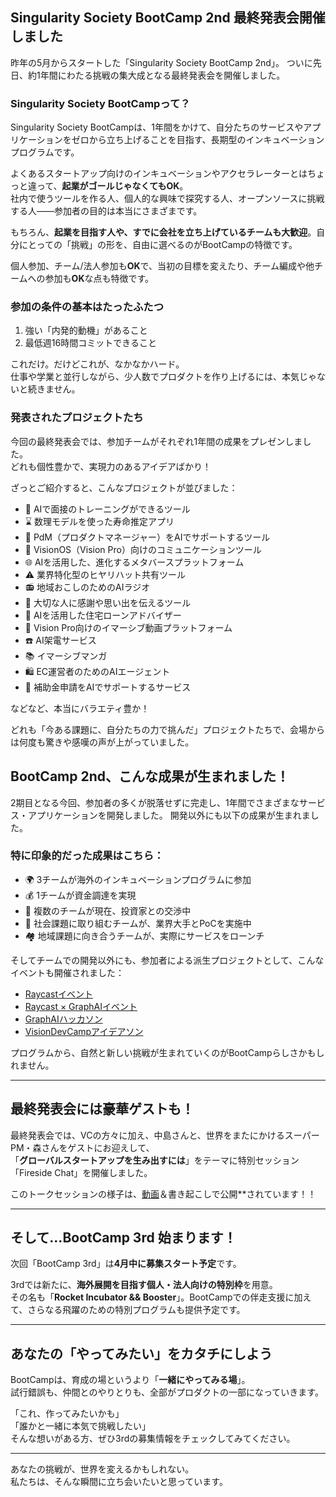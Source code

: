 ## Singularity Society BootCamp 2nd 最終発表会開催しました

昨年の5月からスタートした「Singularity Society BootCamp 2nd」。  ついに先日、約1年間にわたる挑戦の集大成となる最終発表会を開催しました。

### Singularity Society BootCampって？

Singularity Society BootCampは、1年間をかけて、自分たちのサービスやアプリケーションをゼロから立ち上げることを目指す、長期型のインキュベーションプログラムです。

よくあるスタートアップ向けのインキュベーションやアクセラレーターとはちょっと違って、**起業がゴールじゃなくてもOK**。  
社内で使うツールを作る人、個人的な興味で探究する人、オープンソースに挑戦する人——参加者の目的は本当にさまざまです。

もちろん、**起業を目指す人や、すでに会社を立ち上げているチームも大歓迎**。自分にとっての「挑戦」の形を、自由に選べるのがBootCampの特徴です。

個人参加、チーム/法人参加も**OK**で、当初の目標を変えたり、チーム編成や他チームへの参加も**OK**な点も特徴です。


### 参加の条件の基本はたったふたつ

1. 強い「内発的動機」があること  
2. 最低週16時間コミットできること  

これだけ。だけどこれが、なかなかハード。  
仕事や学業と並行しながら、少人数でプロダクトを作り上げるには、本気じゃないと続きません。

### 発表されたプロジェクトたち

今回の最終発表会では、参加チームがそれぞれ1年間の成果をプレゼンしました。  
どれも個性豊かで、実現力のあるアイデアばかり！

ざっとご紹介すると、こんなプロジェクトが並びました：

- 🎤 AIで面接のトレーニングができるツール  
- ⌛ 数理モデルを使った寿命推定アプリ  
- 👤 PdM（プロダクトマネージャー）をAIでサポートするツール  
- 🥽 VisionOS（Vision Pro）向けのコミュニケーションツール  
- 🌐 AIを活用した、進化するメタバースプラットフォーム  
- ⚠️ 業界特化型のヒヤリハット共有ツール  
- 📻 地域おこしのためのAIラジオ  
- 💌 大切な人に感謝や思い出を伝えるツール  
- 🏡 AIを活用した住宅ローンアドバイザー  
- 🎥 Vision Pro向けのイマーシブ動画プラットフォーム  
- ☎️ AI架電サービス  
- 📚 イマーシブマンガ
- 🛍️ EC運営者のためのAIエージェント  
- 📝 補助金申請をAIでサポートするサービス  

などなど、本当にバラエティ豊か！

どれも「今ある課題に、自分たちの力で挑んだ」プロジェクトたちで、会場からは何度も驚きや感嘆の声が上がっていました。


## BootCamp 2nd、こんな成果が生まれました！

2期目となる今回、参加者の多くが脱落せずに完走し、1年間でさまざまなサービス・アプリケーションを開発しました。
開発以外にも以下の成果が生まれました。

### 特に印象的だった成果はこちら：

- 🌍 3チームが海外のインキュベーションプログラムに参加  
- 💰 1チームが資金調達を実現  
- 🤝 複数のチームが現在、投資家との交渉中  
- 🏢 社会課題に取り組むチームが、業界大手とPoCを実施中  
- 🏘️ 地域課題に向き合うチームが、実際にサービスをローンチ  

そしてチームでの開発以外にも、参加者による派生プロジェクトとして、こんなイベントも開催されました：

- [Raycastイベント](https://singularitysociety.org/articles/blog/2024-08-31-raycast/)
- [Raycast × GraphAIイベント](https://zenn.dev/raycast_jp/articles/2024-11-23-fullstack-ai-dev-n-raycast-summit-main)
- [GraphAIハッカソン](https://note.com/singsoc/n/n538eecd5c379)
- [VisionDevCampアイデアソン](https://lu.ma/7zomrwt6?locale=ja)

プログラムから、自然と新しい挑戦が生まれていくのがBootCampらしさかもしれません。

---

## 最終発表会には豪華ゲストも！

最終発表会では、VCの方々に加え、中島さんと、世界をまたにかけるスーパーPM・森さんをゲストにお迎えして、  
「**グローバルスタートアップを生み出すには**」をテーマに特別セッション「Fireside Chat」を開催しました。

このトークセッションの様子は、[動画](https://www.youtube.com/watch?v=VNPl9VbDF4U)＆書き起こしで公開**されています！！

---

## そして…BootCamp 3rd 始まります！

次回「BootCamp 3rd」は**4月中に募集スタート予定**です。

3rdでは新たに、**海外展開を目指す個人・法人向けの特別枠**を用意。  
その名も「**Rocket Incubator && Booster**」。BootCampでの伴走支援に加えて、さらなる飛躍のための特別プログラムも提供予定です。

---

## あなたの「やってみたい」をカタチにしよう

BootCampは、育成の場というより「**一緒にやってみる場**」。  
試行錯誤も、仲間とのやりとりも、全部がプロダクトの一部になっていきます。

「これ、作ってみたいかも」  
「誰かと一緒に本気で挑戦したい」  
そんな想いがある方、ぜひ3rdの募集情報をチェックしてみてください。

---

あなたの挑戦が、世界を変えるかもしれない。  
私たちは、そんな瞬間に立ち会いたいと思っています。

